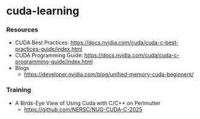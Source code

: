 # cuda-learning

### Resources
- CUDA Best Practices: https://docs.nvidia.com/cuda/cuda-c-best-practices-guide/index.html
- CUDA Programming Guide: https://docs.nvidia.com/cuda/cuda-c-programming-guide/index.html
- Blogs
    - https://developer.nvidia.com/blog/unified-memory-cuda-beginners/

### Training
- A Birds-Eye View of Using Cuda with C/C++ on Perlmutter
    - https://github.com/NERSC/NUG-CUDA-C-2025  
